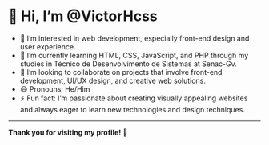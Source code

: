 # 👋 Hi, I’m @VictorHcss

- 👀 I’m interested in web development, especially front-end design and user experience.
- 🌱 I’m currently learning HTML, CSS, JavaScript, and PHP through my studies in Técnico de Desenvolvimento de Sistemas at Senac-Gv.
- 💞️ I’m looking to collaborate on projects that involve front-end development, UI/UX design, and creative web solutions.
- 😄 Pronouns: He/Him
- ⚡ Fun fact: I’m passionate about creating visually appealing websites and always eager to learn new technologies and design techniques.

---

**Thank you for visiting my profile!** 🚀
